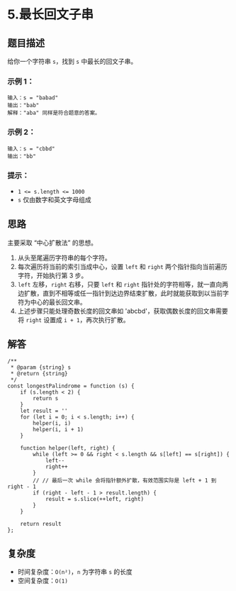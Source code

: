 # 5.最长回文子串 <Badge type="warning" text="中等"/>

## 题目描述

给你一个字符串 `s`，找到 `s` 中最长的回文子串。

### 示例 1：

```
输入：s = "babad"
输出："bab"
解释："aba" 同样是符合题意的答案。
```

### 示例 2：

```
输入：s = "cbbd"
输出："bb"
```

### 提示：

- `1 <= s.length <= 1000`
- `s` 仅由数字和英文字母组成

## 思路

主要采取 “中心扩散法” 的思想。

1. 从头至尾遍历字符串的每个字符。
2. 每次遍历将当前的索引当成中心，设置 `left` 和 `right` 两个指针指向当前遍历字符，开始执行第 3 步。
3. `left` 左移，`right` 右移，只要 `left` 和 `right` 指针处的字符相等，就一直向两边扩散，直到不相等或任一指针到达边界结束扩散，此时就能获取到以当前字符为中心的最长回文串。
4. 上述步骤只能处理奇数长度的回文串如 'abcbd'，获取偶数长度的回文串需要将 `right` 设置成 `i + 1`，再次执行扩散。

## 解答

```JS
/**
 * @param {string} s
 * @return {string}
 */
const longestPalindrome = function (s) {
    if (s.length < 2) {
        return s
    }
    let result = ''
    for (let i = 0; i < s.length; i++) {
        helper(i, i)
        helper(i, i + 1)
    }

    function helper(left, right) {
        while (left >= 0 && right < s.length && s[left] == s[right]) {
            left--
            right++
        }
        // // 最后一次 while 会将指针额外扩散，有效范围实际是 left + 1 到 right - 1
        if (right - left - 1 > result.length) {
            result = s.slice(++left, right)
        }
    }

    return result
};
```

## 复杂度

- 时间复杂度：`O(n²)`，`n` 为字符串 `s` 的长度
- 空间复杂度：`O(1)`
